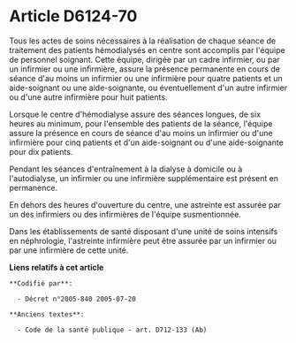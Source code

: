 # Article D6124-70

Tous les actes de soins nécessaires à la réalisation de chaque séance de traitement des patients hémodialysés en centre sont
accomplis par l'équipe de personnel soignant. Cette équipe, dirigée par un cadre infirmier, ou par un infirmier ou une
infirmière, assure la présence permanente en cours de séance d'au moins un infirmier ou une infirmière pour quatre patients
et un aide-soignant ou une aide-soignante, ou éventuellement d'un autre infirmier ou d'une autre infirmière pour huit
patients.

Lorsque le centre d'hémodialyse assure des séances longues, de six heures au minimum, pour l'ensemble des patients de la
séance, l'équipe assure la présence en cours de séance d'au moins un infirmier ou d'une infirmière pour cinq patients et d'un
aide-soignant ou d'une aide-soignante pour dix patients.

Pendant les séances d'entraînement à la dialyse à domicile ou à l'autodialyse, un infirmier ou une infirmière supplémentaire
est présent en permanence.

En dehors des heures d'ouverture du centre, une astreinte est assurée par un des infirmiers ou des infirmières de l'équipe
susmentionnée.

Dans les établissements de santé disposant d'une unité de soins intensifs en néphrologie, l'astreinte infirmière peut être
assurée par un infirmier ou par une infirmière de cette unité.

**Liens relatifs à cet article**

	**Codifié par**:

	  - Décret n°2005-840 2005-07-20

	**Anciens textes**:

	  - Code de la santé publique - art. D712-133 (Ab)
